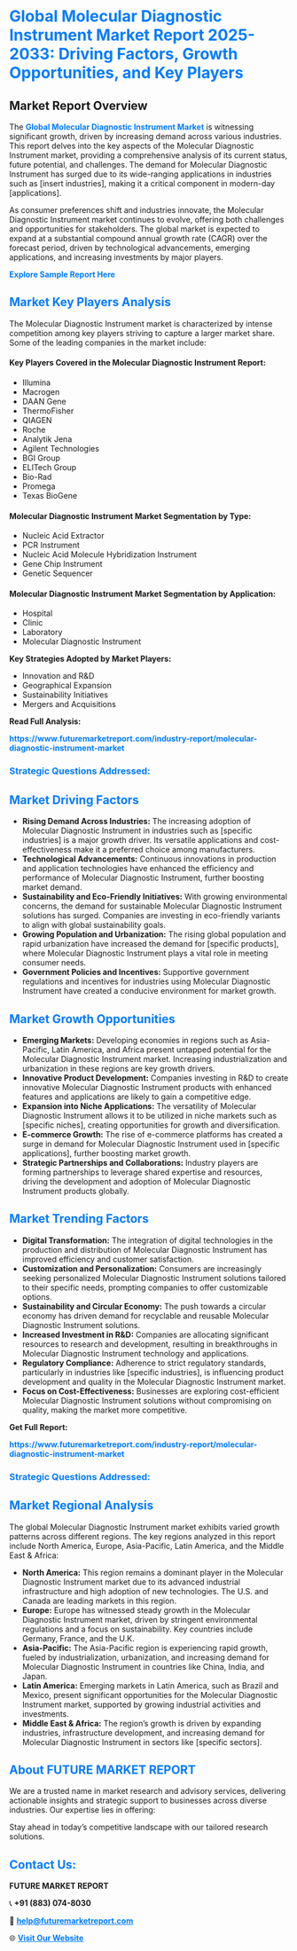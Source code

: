 <h1 style="color: #007BFF;">Global Molecular Diagnostic Instrument Market Report 2025-2033: Driving Factors, Growth Opportunities, and Key Players</h1>

<section id="overview">
<h2>Market Report Overview</h2>
<p>The <a href="https://www.futuremarketreport.com/industry-report/molecular-diagnostic-instrument-market" style="color: #007BFF; text-decoration: none;"><strong>Global Molecular Diagnostic Instrument Market</strong></a> is witnessing significant growth, driven by increasing demand across various industries. This report delves into the key aspects of the Molecular Diagnostic Instrument market, providing a comprehensive analysis of its current status, future potential, and challenges. The demand for Molecular Diagnostic Instrument has surged due to its wide-ranging applications in industries such as [insert industries], making it a critical component in modern-day [applications].</p>
<p>As consumer preferences shift and industries innovate, the Molecular Diagnostic Instrument market continues to evolve, offering both challenges and opportunities for stakeholders. The global market is expected to expand at a substantial compound annual growth rate (CAGR) over the forecast period, driven by technological advancements, emerging applications, and increasing investments by major players.</p>
</section>

<section id="overview">
<p><a href="https://www.futuremarketreport.com/request-sample/reportId=122109" style="color: #007BFF; text-decoration: none;"><strong>Explore Sample Report Here</strong></a></p>
</section>

<section id="key-players">
<h2 style="color: #007BFF;">Market Key Players Analysis</h2>
<p>The Molecular Diagnostic Instrument market is characterized by intense competition among key players striving to capture a larger market share. Some of the leading companies in the market include:</p>
<h4>Key Players Covered in the Molecular Diagnostic Instrument Report:</h4>
<ul><li>Illumina</li><li>Macrogen</li><li>DAAN Gene</li><li>ThermoFisher</li><li>QIAGEN</li><li>Roche</li><li>Analytik Jena</li><li>Agilent Technologies</li><li>BGI Group</li><li>ELITech Group</li><li>Bio-Rad</li><li>Promega</li><li>Texas BioGene</li></ul>
<h4>Molecular Diagnostic Instrument Market Segmentation by Type:</h4>
<ul><li>Nucleic Acid Extractor</li><li>PCR Instrument</li><li>Nucleic Acid Molecule Hybridization Instrument</li><li>Gene Chip Instrument</li><li>Genetic Sequencer</li></ul>

<h4>Molecular Diagnostic Instrument Market Segmentation by Application:</h4>
<ul><li>Hospital</li><li>Clinic</li><li>Laboratory</li><li>Molecular Diagnostic Instrument</li></ul>
<p><strong>Key Strategies Adopted by Market Players:</strong></p>
<ul>
<li>Innovation and R&D</li>
<li>Geographical Expansion</li>
<li>Sustainability Initiatives</li>
<li>Mergers and Acquisitions</li>
</ul>
</section>

<section>
<p><strong>Read Full Analysis: </strong></p><a href="https://www.futuremarketreport.com/industry-report/molecular-diagnostic-instrument-market" style="color: #007BFF; text-decoration: none;"><strong>https://www.futuremarketreport.com/industry-report/molecular-diagnostic-instrument-market</strong></a>
<h3 style="color: #007BFF;">Strategic Questions Addressed:</h3>
</section>

<section id="driving-factors">
<h2 style="color: #007BFF;">Market Driving Factors</h2>
<ul>
<li><strong>Rising Demand Across Industries:</strong> The increasing adoption of Molecular Diagnostic Instrument in industries such as [specific industries] is a major growth driver. Its versatile applications and cost-effectiveness make it a preferred choice among manufacturers.</li>
<li><strong>Technological Advancements:</strong> Continuous innovations in production and application technologies have enhanced the efficiency and performance of Molecular Diagnostic Instrument, further boosting market demand.</li>
<li><strong>Sustainability and Eco-Friendly Initiatives:</strong> With growing environmental concerns, the demand for sustainable Molecular Diagnostic Instrument solutions has surged. Companies are investing in eco-friendly variants to align with global sustainability goals.</li>
<li><strong>Growing Population and Urbanization:</strong> The rising global population and rapid urbanization have increased the demand for [specific products], where Molecular Diagnostic Instrument plays a vital role in meeting consumer needs.</li>
<li><strong>Government Policies and Incentives:</strong> Supportive government regulations and incentives for industries using Molecular Diagnostic Instrument have created a conducive environment for market growth.</li>
</ul>
</section>

<section id="growth-opportunities">
<h2 style="color: #007BFF;">Market Growth Opportunities</h2>
<ul>
<li><strong>Emerging Markets:</strong> Developing economies in regions such as Asia-Pacific, Latin America, and Africa present untapped potential for the Molecular Diagnostic Instrument market. Increasing industrialization and urbanization in these regions are key growth drivers.</li>
<li><strong>Innovative Product Development:</strong> Companies investing in R&D to create innovative Molecular Diagnostic Instrument products with enhanced features and applications are likely to gain a competitive edge.</li>
<li><strong>Expansion into Niche Applications:</strong> The versatility of Molecular Diagnostic Instrument allows it to be utilized in niche markets such as [specific niches], creating opportunities for growth and diversification.</li>
<li><strong>E-commerce Growth:</strong> The rise of e-commerce platforms has created a surge in demand for Molecular Diagnostic Instrument used in [specific applications], further boosting market growth.</li>
<li><strong>Strategic Partnerships and Collaborations:</strong> Industry players are forming partnerships to leverage shared expertise and resources, driving the development and adoption of Molecular Diagnostic Instrument products globally.</li>
</ul>
</section>

<section id="trending-factors">
<h2 style="color: #007BFF;">Market Trending Factors</h2>
<ul>
<li><strong>Digital Transformation:</strong> The integration of digital technologies in the production and distribution of Molecular Diagnostic Instrument has improved efficiency and customer satisfaction.</li>
<li><strong>Customization and Personalization:</strong> Consumers are increasingly seeking personalized Molecular Diagnostic Instrument solutions tailored to their specific needs, prompting companies to offer customizable options.</li>
<li><strong>Sustainability and Circular Economy:</strong> The push towards a circular economy has driven demand for recyclable and reusable Molecular Diagnostic Instrument solutions.</li>
<li><strong>Increased Investment in R&D:</strong> Companies are allocating significant resources to research and development, resulting in breakthroughs in Molecular Diagnostic Instrument technology and applications.</li>
<li><strong>Regulatory Compliance:</strong> Adherence to strict regulatory standards, particularly in industries like [specific industries], is influencing product development and quality in the Molecular Diagnostic Instrument market.</li>
<li><strong>Focus on Cost-Effectiveness:</strong> Businesses are exploring cost-efficient Molecular Diagnostic Instrument solutions without compromising on quality, making the market more competitive.</li>
</ul>
</section>

<section>
<p><strong>Get Full Report: </strong></p><a href="https://www.futuremarketreport.com/industry-report/molecular-diagnostic-instrument-market" style="color: #007BFF; text-decoration: none;"><strong>https://www.futuremarketreport.com/industry-report/molecular-diagnostic-instrument-market</strong></a>
<h3 style="color: #007BFF;">Strategic Questions Addressed:</h3>
</section>


<section id="regional-analysis">
<h2 style="color: #007BFF;">Market Regional Analysis</h2>
<p>The global Molecular Diagnostic Instrument market exhibits varied growth patterns across different regions. The key regions analyzed in this report include North America, Europe, Asia-Pacific, Latin America, and the Middle East & Africa:</p>
<ul>
<li><strong>North America:</strong> This region remains a dominant player in the Molecular Diagnostic Instrument market due to its advanced industrial infrastructure and high adoption of new technologies. The U.S. and Canada are leading markets in this region.</li>
<li><strong>Europe:</strong> Europe has witnessed steady growth in the Molecular Diagnostic Instrument market, driven by stringent environmental regulations and a focus on sustainability. Key countries include Germany, France, and the U.K.</li>
<li><strong>Asia-Pacific:</strong> The Asia-Pacific region is experiencing rapid growth, fueled by industrialization, urbanization, and increasing demand for Molecular Diagnostic Instrument in countries like China, India, and Japan.</li>
<li><strong>Latin America:</strong> Emerging markets in Latin America, such as Brazil and Mexico, present significant opportunities for the Molecular Diagnostic Instrument market, supported by growing industrial activities and investments.</li>
<li><strong>Middle East & Africa:</strong> The region’s growth is driven by expanding industries, infrastructure development, and increasing demand for Molecular Diagnostic Instrument in sectors like [specific sectors].</li>
</ul>
</section>

<footer>
<h2 style="color: #007BFF;">About FUTURE MARKET REPORT</h2>
<p>We are a trusted name in market research and advisory services, delivering actionable insights and strategic support to businesses across diverse industries. Our expertise lies in offering:</p>

<p>Stay ahead in today’s competitive landscape with our tailored research solutions.</p>

<h2 style="color: #007BFF;">Contact Us:</h2>
<p><strong>FUTURE MARKET REPORT</strong></p>
<p>📞 <strong>+91 (883) 074-8030</strong></p>
<p>📧 <strong><a href="mailto:help@futuremarketreport.com" style="color: #007BFF;">help@futuremarketreport.com</a></strong></p>
<p>🌐 <strong><a href="https://www.futuremarketreport.com/" style="color: #007BFF;">Visit Our Website</a></strong></p>
</footer>